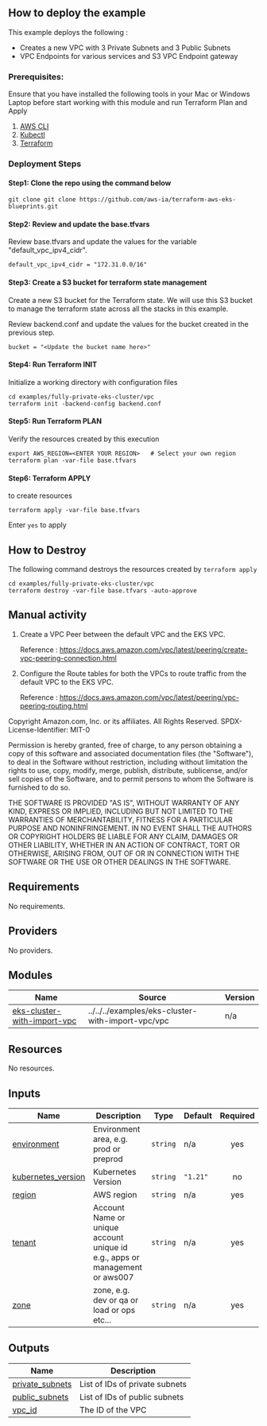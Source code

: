 ## How to deploy the example

This example deploys the following :
 - Creates a new VPC with 3 Private Subnets and 3 Public Subnets
 - VPC Endpoints for various services and S3 VPC Endpoint gateway


### Prerequisites:
Ensure that you have installed the following tools in your Mac or Windows Laptop before start working with this module and run Terraform Plan and Apply
1. [AWS CLI](https://docs.aws.amazon.com/cli/latest/userguide/install-cliv2.html)
3. [Kubectl](https://Kubernetes.io/docs/tasks/tools/)
4. [Terraform](https://learn.hashicorp.com/tutorials/terraform/install-cli)

### Deployment Steps
#### Step1: Clone the repo using the command below

```shell script
git clone git clone https://github.com/aws-ia/terraform-aws-eks-blueprints.git
```

#### Step2: Review and update the base.tfvars
Review base.tfvars and update the values for the variable "default_vpc_ipv4_cidr". 
```shell script
default_vpc_ipv4_cidr = "172.31.0.0/16"
```

#### Step3: Create a S3 bucket for terraform state management
Create a new S3 bucket for the Terraform state. We will use this S3 bucket to manage the terraform state across all the stacks in this example.

Review backend.conf and update the values for the bucket created in the previous step.

```shell script
bucket = "<Update the bucket name here>"
```

#### Step4: Run Terraform INIT
Initialize a working directory with configuration files


```shell script
cd examples/fully-private-eks-cluster/vpc
terraform init -backend-config backend.conf
```

#### Step5: Run Terraform PLAN
Verify the resources created by this execution

```shell script
export AWS_REGION=<ENTER YOUR REGION>   # Select your own region
terraform plan -var-file base.tfvars
```

#### Step6: Terraform APPLY
to create resources

```shell script
terraform apply -var-file base.tfvars
```

Enter `yes` to apply
 

## How to Destroy
The following command destroys the resources created by `terraform apply`

```shell script
cd examples/fully-private-eks-cluster/vpc
terraform destroy -var-file base.tfvars -auto-approve  
```    

## Manual activity

1. Create a VPC Peer between the default VPC and the EKS VPC.

   Reference : https://docs.aws.amazon.com/vpc/latest/peering/create-vpc-peering-connection.html
2. Configure the Route tables for both the VPCs to route traffic from the default VPC to the EKS VPC.

   Reference : https://docs.aws.amazon.com/vpc/latest/peering/vpc-peering-routing.html





<!--- BEGIN_TF_DOCS --->
Copyright Amazon.com, Inc. or its affiliates. All Rights Reserved.
SPDX-License-Identifier: MIT-0

Permission is hereby granted, free of charge, to any person obtaining a copy of this
software and associated documentation files (the "Software"), to deal in the Software
without restriction, including without limitation the rights to use, copy, modify,
merge, publish, distribute, sublicense, and/or sell copies of the Software, and to
permit persons to whom the Software is furnished to do so.

THE SOFTWARE IS PROVIDED "AS IS", WITHOUT WARRANTY OF ANY KIND, EXPRESS OR IMPLIED,
INCLUDING BUT NOT LIMITED TO THE WARRANTIES OF MERCHANTABILITY, FITNESS FOR A
PARTICULAR PURPOSE AND NONINFRINGEMENT. IN NO EVENT SHALL THE AUTHORS OR COPYRIGHT
HOLDERS BE LIABLE FOR ANY CLAIM, DAMAGES OR OTHER LIABILITY, WHETHER IN AN ACTION
OF CONTRACT, TORT OR OTHERWISE, ARISING FROM, OUT OF OR IN CONNECTION WITH THE
SOFTWARE OR THE USE OR OTHER DEALINGS IN THE SOFTWARE.

## Requirements

No requirements.

## Providers

No providers.

## Modules

| Name | Source | Version |
|------|--------|---------|
| <a name="module_eks-cluster-with-import-vpc"></a> [eks-cluster-with-import-vpc](#module\_eks-cluster-with-import-vpc) | ../../../examples/eks-cluster-with-import-vpc/vpc | n/a |

## Resources

No resources.

## Inputs

| Name | Description | Type | Default | Required |
|------|-------------|------|---------|:--------:|
| <a name="input_environment"></a> [environment](#input\_environment) | Environment area, e.g. prod or preprod | `string` | n/a | yes |
| <a name="input_kubernetes_version"></a> [kubernetes\_version](#input\_kubernetes\_version) | Kubernetes Version | `string` | `"1.21"` | no |
| <a name="input_region"></a> [region](#input\_region) | AWS region | `string` | n/a | yes |
| <a name="input_tenant"></a> [tenant](#input\_tenant) | Account Name or unique account unique id e.g., apps or management or aws007 | `string` | n/a | yes |
| <a name="input_zone"></a> [zone](#input\_zone) | zone, e.g. dev or qa or load or ops etc... | `string` | n/a | yes |

## Outputs

| Name | Description |
|------|-------------|
| <a name="output_private_subnets"></a> [private\_subnets](#output\_private\_subnets) | List of IDs of private subnets |
| <a name="output_public_subnets"></a> [public\_subnets](#output\_public\_subnets) | List of IDs of public subnets |
| <a name="output_vpc_id"></a> [vpc\_id](#output\_vpc\_id) | The ID of the VPC |

<!--- END_TF_DOCS --->
